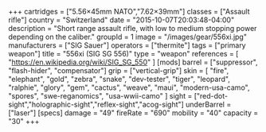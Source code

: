 +++
cartridges = ["5.56×45mm NATO","7.62×39mm"]
classes = ["Assault rifle"]
country = "Switzerland"
date = "2015-10-07T20:03:48-04:00"
description = "Short range assault rifle, with low to medium stopping power depending on the caliber."
groupId = 1
image = "/images/gear/556xi.jpg"
manufacturers = ["SIG Sauer"]
operators = ["thermite"]
tags = ["primary weapon"]
title = "556xi (SIG SG 556)"
type = "weapon"
references = [
  "https://en.wikipedia.org/wiki/SIG_SG_550"
]
[mods]
  barrel = ["suppressor", "flash-hider", "compensator"]
  grip = ["vertical-grip"]
  skin = [
    "fire",
    "elephant",
    "gold",
    "zebra",
    "snake",
    "dev-tester",
    "tiger",
    "leopard",
    "ralphie",
    "glory",
    "gem",
    "cactus",
    "weave",
    "maui",
    "modern-usa-camo",
    "spores",
    "swe-reganomics",
    "usa-wwii-camo"
  ]
  sight = ["red-dot-sight","holographic-sight","reflex-sight","acog-sight"]
  underBarrel = ["laser"]
[specs]
  damage = "49"
  fireRate = "690"
  mobility = "40"
  capacity = "30"
+++
